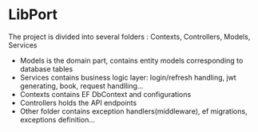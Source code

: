 # LibPort

The project is divided into several folders : Contexts, Controllers, Models, Services

- Models is the domain part, contains entity models corresponding to database tables
- Services contains business logic layer: login/refresh handling, jwt generating, book, request handlling...
- Contexts contains EF DbContext and configurations
- Controllers holds the API endpoints
- Other folder contains exception handlers(middleware), ef migrations, exceptions definition...
